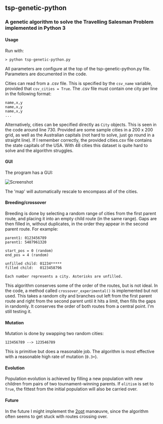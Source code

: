 ## tsp-genetic-python
### A genetic algorithm to solve the Travelling Salesman Problem implemented in Python 3

#### Usage
Run with:

	> python tsp-genetic-python.py

All parameters are configure at the top of the tsp-genetic-python.py file. Parameters are documented in the code.

Cities can read from a .csv file. This is specified by the `csv_name` variable, provided that `csv_cities = True`. The .csv file must contain one city per line in the following format:

	name,x,y
	name,x,y
	name,x,y
	...

Alternatively, cities can be specified directly as `City` objects. This is seen in the code around line 730. Provided are some sample cities in a 200 x 200 grid, as well as the Australian capitals (not hard to solve, just go round in a straight line). If I remember correctly, the provided cities.csv file contains the state capitals of the USA. With 48 cities this dataset is quite hard to solve and the algorithm struggles. 

#### GUI
The program has a GUI:

![Screenshot](/screenshot.PNG "App screenshot")

The 'map' will automatically rescale to encompass all of the cities.
#### Breeding/crossover
Breeding is done by selecting a random range of cities from the first parent route, and placing it into an empty child route (in the same range). Gaps are then filled in, without duplicates, in the order they appear in the second parent route. For example:

    parent1: 0123456789
    parent1: 5487961320

    start_pos = 0 (random)
    end_pos = 4 (random)

    unfilled child: 01234*****
    filled child:   0123458796

    Each number represents a city. Asterisks are unfilled.

This algorithm conserves some of the order of the routes, but is not ideal. In the code, a method called `crossover_experimental()` is implemented but not used. This takes a random city and branches out left from the first parent route and right from the second parent until it hits a limit, then fills the gaps in randomly. It conserves the order of both routes from a central point. I'm still testing it.

#### Mutation
Mutation is done by swapping two random cities:
	
	123456789 --> 123546789

This is primitive but does a reasonable job. The algorithm is most effective with a reasonable high rate of mutation (`0.3+`).

#### Evolution
Population evolution is achieved by filling a new population with new children from pairs of two tournament-winning parents. If `elitism` is set to `True`, the fittest from the initial population will also be carried over.

#### Future
In the future I might implement the [2opt](http://en.wikipedia.org/wiki/2-opt) manœuvre, since the algorithm often seems to get stuck with routes crossing over.